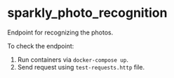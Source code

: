 # sparkly_photo_recognition
Endpoint for recognizing the photos. 

To check the endpoint:

1. Run containers via ```docker-compose up```.
2. Send request using ```test-requests.http``` file. 
